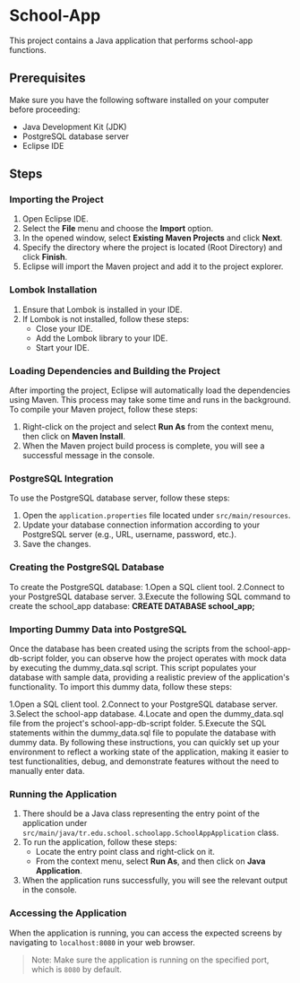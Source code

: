# School-App

This project contains a Java application that performs school-app functions.

## Prerequisites

Make sure you have the following software installed on your computer before proceeding:

- Java Development Kit (JDK)
- PostgreSQL database server
- Eclipse IDE

## Steps

### Importing the Project

1. Open Eclipse IDE.
2. Select the **File** menu and choose the **Import** option.
3. In the opened window, select **Existing Maven Projects** and click **Next**.
4. Specify the directory where the project is located (Root Directory) and click **Finish**.
5. Eclipse will import the Maven project and add it to the project explorer.

### Lombok Installation

1. Ensure that Lombok is installed in your IDE.
2. If Lombok is not installed, follow these steps:
   - Close your IDE.
   - Add the Lombok library to your IDE.
   - Start your IDE.

### Loading Dependencies and Building the Project

After importing the project, Eclipse will automatically load the dependencies using Maven. This process may take some time and runs in the background. To compile your Maven project, follow these steps:

1. Right-click on the project and select **Run As** from the context menu, then click on **Maven Install**.
2. When the Maven project build process is complete, you will see a successful message in the console.

### PostgreSQL Integration

To use the PostgreSQL database server, follow these steps:

1. Open the `application.properties` file located under `src/main/resources`.
2. Update your database connection information according to your PostgreSQL server (e.g., URL, username, password, etc.).
3. Save the changes.

### Creating the PostgreSQL Database
To create the PostgreSQL database:
 1.Open a SQL client tool.
 2.Connect to your PostgreSQL database server.
 3.Execute the following SQL command to create the school_app database:
   **CREATE DATABASE school_app;**

### Importing Dummy Data into PostgreSQL

Once the database has been created using the scripts from the school-app-db-script folder, you can observe how the project operates with mock data by executing the dummy_data.sql script. This script populates your database with sample data, providing a realistic preview of the application's functionality. To import this dummy data, follow these steps:

   1.Open a SQL client tool.
   2.Connect to your PostgreSQL database server.
   3.Select the school-app database.
   4.Locate and open the dummy_data.sql file from the project's school-app-db-script folder.
   5.Execute the SQL statements within the dummy_data.sql file to populate the database with dummy data.
By following these instructions, you can quickly set up your environment to reflect a working state of the application, making it easier to test functionalities, debug, and demonstrate features without the need to manually enter data.

### Running the Application

1. There should be a Java class representing the entry point of the application under `src/main/java/tr.edu.school.schoolapp.SchoolAppApplication` class.
2. To run the application, follow these steps:
   - Locate the entry point class and right-click on it.
   - From the context menu, select **Run As**, and then click on **Java Application**.
3. When the application runs successfully, you will see the relevant output in the console.

### Accessing the Application

When the application is running, you can access the expected screens by navigating to `localhost:8080` in your web browser.

> Note: Make sure the application is running on the specified port, which is `8080` by default.

